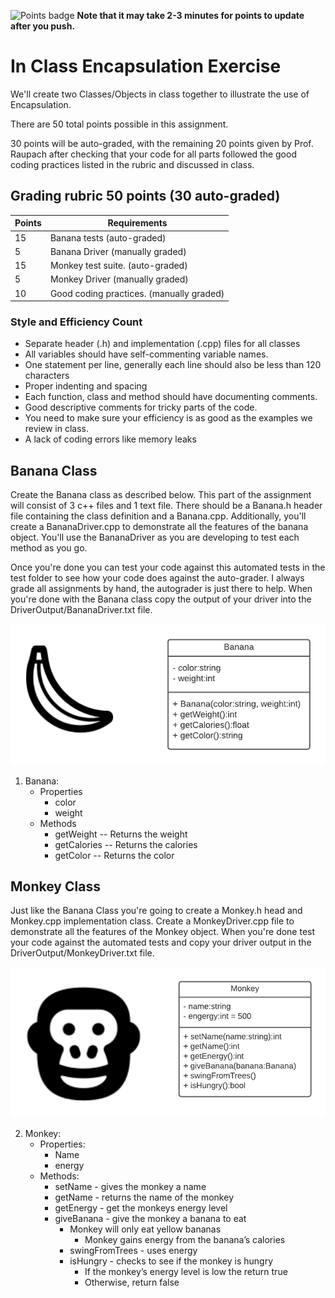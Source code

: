 [comment]: <> (Do not remove this!)
![Points badge](../../blob/badges/.github/badges/points.svg)
**Note that it may take 2-3 minutes for points to update after you push.**


# In Class Encapsulation Exercise 

We'll create two Classes/Objects in class together to illustrate the use of Encapsulation.

There are 50 total points possible in this assignment.

30 points will be auto-graded, with the remaining 20 points given by Prof. Raupach after checking  that your code for all parts followed the good coding practices listed in the rubric and discussed in class.

## Grading rubric 50 points (30 auto-graded)
| Points | Requirements                             |
|--------|------------------------------------------|
| 15     | Banana tests (auto-graded)               |
| 5      | Banana Driver  (manually graded)         |
| 15     | Monkey test suite. (auto-graded)         | 
| 5      | Monkey Driver  (manually graded)         |                 
| 10     | Good coding practices. (manually graded) |



### Style and Efficiency Count

* Separate header (.h) and implementation (.cpp) files for all classes
* All variables should have self-commenting variable names.
* One statement per line, generally each line should also be less than 120 characters
* Proper indenting and spacing
* Each function, class and method should have documenting comments.
* Good descriptive comments for tricky parts of the code.
* You need to make sure your efficiency is as good as the examples we review in class.
* A lack of coding errors like memory leaks


## Banana Class
Create the Banana class as described below. This part of the assignment will consist of 3 c++ files and 1 text file.  There should be a Banana.h header file containing the class definition and a Banana.cpp.  Additionally, you'll create a BananaDriver.cpp to demonstrate all the features of the banana object.  You'll use the BananaDriver as you are developing to test each method as you go. 

Once you're done you can test your code against this automated tests in the test folder to see how your code does against the auto-grader.  I always grade all assignments by hand, the autograder is just there to help. When you're done with the Banana class copy the output of your driver into the DriverOutput/BananaDriver.txt file.  

![banana](images/banana.png)
1. Banana:
    * Properties    
      * color
      * weight
    * Methods
      * getWeight -- Returns the weight
      * getCalories -- Returns the calories
      * getColor -- Returns the color


## Monkey Class
Just like the Banana Class you're going to create a Monkey.h head and Monkey.cpp implementation class.  Create a MonkeyDriver.cpp file to demonstrate all the features of the Monkey object.  When you're done test your code against the automated tests and copy your driver output in the DriverOutput/MonkeyDriver.txt file.   

![monkey](images/monkey.png)

2. Monkey:
   * Properties:
      * Name
      * energy
   * Methods:
      * setName - gives the monkey a name
      * getName - returns the name of the monkey
      * getEnergy - get the monkeys energy level
      * giveBanana - give the monkey a banana to eat
         * Monkey will only eat yellow bananas
            * Monkey gains energy from the banana’s calories
         * swingFromTrees - uses energy
         * isHungry - checks to see if the monkey is hungry
            * If the monkey’s energy level is low the return true
            * Otherwise, return false